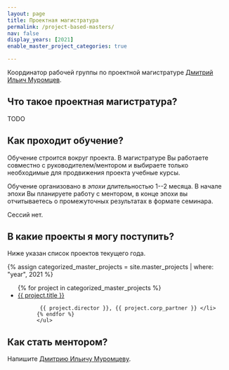 ```yaml
---
layout: page
title: Проектная магистратура
permalink: /project-based-masters/
nav: false
display_years: [2021]
enable_master_project_categories: true

---
```


Координатор рабочей группы по проектной магистратуре [Дмитрий Ильич Муромцев](staff_members/mouromtsev).

## Что такое проектная магистратура?

TODO

## Как проходит обучение?

Обучение строится вокруг проекта. В магистратуре Вы работаете совместно с
руководителем/ментором и выбираете только необходимые для продвижения проекта
учебные курсы.

Обучение организовано в *эпохи* длительностью 1--2 месяца. В начале эпохи Вы
планируете работу с ментором, в конце эпохи вы отчитываетесь о промежуточных
результатах в формате семинара.

Сессий нет. 

## В какие проекты я могу поступить?

Ниже указан список проектов текущего года.

<div class="projects">
      {% assign categorized_master_projects = site.master_projects | where: "year", 2021 %}
        <ul>
          {% for project in categorized_master_projects %}
           <li> <a href="
           {% if project.external_url %}
           {{ project.external_url }}
           {% else %}
           {{ project.url }}
           {% endif %}
           "> {{ project.title }} </a> <br/>
           
           {{ project.director }}, {{ project.corp_partner }} </li>
          {% endfor %}
          </ul>


</div>


## Как стать ментором?

Напишите [Дмитрию Ильичу Муромцеву]({{site.url}}/staff_members/mouromtsev).
